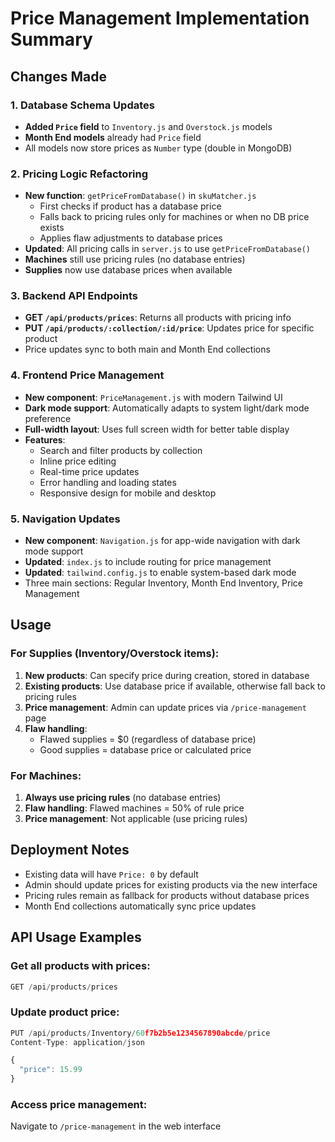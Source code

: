# Price Management Implementation Summary

## Changes Made

### 1. Database Schema Updates
- **Added `Price` field** to `Inventory.js` and `Overstock.js` models
- **Month End models** already had `Price` field
- All models now store prices as `Number` type (double in MongoDB)

### 2. Pricing Logic Refactoring
- **New function**: `getPriceFromDatabase()` in `skuMatcher.js`
  - First checks if product has a database price
  - Falls back to pricing rules only for machines or when no DB price exists
  - Applies flaw adjustments to database prices
- **Updated**: All pricing calls in `server.js` to use `getPriceFromDatabase()`
- **Machines** still use pricing rules (no database entries)
- **Supplies** now use database prices when available

### 3. Backend API Endpoints
- **GET `/api/products/prices`**: Returns all products with pricing info
- **PUT `/api/products/:collection/:id/price`**: Updates price for specific product
- Price updates sync to both main and Month End collections

### 4. Frontend Price Management
- **New component**: `PriceManagement.js` with modern Tailwind UI
- **Dark mode support**: Automatically adapts to system light/dark mode preference
- **Full-width layout**: Uses full screen width for better table display
- **Features**:
  - Search and filter products by collection
  - Inline price editing
  - Real-time price updates
  - Error handling and loading states
  - Responsive design for mobile and desktop

### 5. Navigation Updates
- **New component**: `Navigation.js` for app-wide navigation with dark mode support
- **Updated**: `index.js` to include routing for price management
- **Updated**: `tailwind.config.js` to enable system-based dark mode
- Three main sections: Regular Inventory, Month End Inventory, Price Management

## Usage

### For Supplies (Inventory/Overstock items):
1. **New products**: Can specify price during creation, stored in database
2. **Existing products**: Use database price if available, otherwise fall back to pricing rules
3. **Price management**: Admin can update prices via `/price-management` page
4. **Flaw handling**: 
   - Flawed supplies = $0 (regardless of database price)
   - Good supplies = database price or calculated price

### For Machines:
1. **Always use pricing rules** (no database entries)
2. **Flaw handling**: Flawed machines = 50% of rule price
3. **Price management**: Not applicable (use pricing rules)

## Deployment Notes
- Existing data will have `Price: 0` by default
- Admin should update prices for existing products via the new interface
- Pricing rules remain as fallback for products without database prices
- Month End collections automatically sync price updates

## API Usage Examples

### Get all products with prices:
```javascript
GET /api/products/prices
```

### Update product price:
```javascript
PUT /api/products/Inventory/60f7b2b5e1234567890abcde/price
Content-Type: application/json

{
  "price": 15.99
}
```

### Access price management:
Navigate to `/price-management` in the web interface
